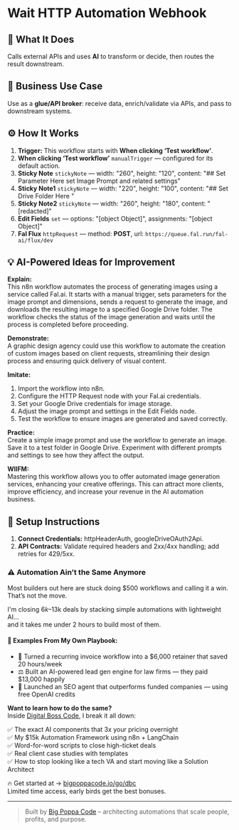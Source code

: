 # Wait HTTP Automation Webhook
## 🚀 What It Does
Calls external APIs and uses **AI** to transform or decide, then routes the result downstream.

## 💼 Business Use Case
Use as a **glue/API broker**: receive data, enrich/validate via APIs, and pass to downstream systems.

## ⚙️ How It Works
1. **Trigger:** This workflow starts with **When clicking ‘Test workflow’**.
2. **When clicking ‘Test workflow’** `manualTrigger` — configured for its default action.
3. **Sticky Note** `stickyNote` — width: "260", height: "120", content: "## Set Parameter Here 
set Image Prompt and related settings"
4. **Sticky Note1** `stickyNote` — width: "220", height: "100", content: "## Set Drive Folder Here "
5. **Sticky Note2** `stickyNote` — width: "260", height: "180", content: "[redacted]"
6. **Edit Fields** `set` — options: "[object Object]", assignments: "[object Object]"
7. **Fal Flux** `httpRequest` — method: **POST**, url: `https://queue.fal.run/fal-ai/flux/dev`

## 💡 AI-Powered Ideas for Improvement
**Explain:**  
This n8n workflow automates the process of generating images using a service called Fal.ai. It starts with a manual trigger, sets parameters for the image prompt and dimensions, sends a request to generate the image, and downloads the resulting image to a specified Google Drive folder. The workflow checks the status of the image generation and waits until the process is completed before proceeding.

**Demonstrate:**  
A graphic design agency could use this workflow to automate the creation of custom images based on client requests, streamlining their design process and ensuring quick delivery of visual content.

**Imitate:**  
1. Import the workflow into n8n.  
2. Configure the HTTP Request node with your Fal.ai credentials.  
3. Set your Google Drive credentials for image storage.  
4. Adjust the image prompt and settings in the Edit Fields node.  
5. Test the workflow to ensure images are generated and saved correctly.

**Practice:**  
Create a simple image prompt and use the workflow to generate an image. Save it to a test folder in Google Drive. Experiment with different prompts and settings to see how they affect the output.

**WIIFM:**  
Mastering this workflow allows you to offer automated image generation services, enhancing your creative offerings. This can attract more clients, improve efficiency, and increase your revenue in the AI automation business.

## 🔧 Setup Instructions
1. **Connect Credentials:** httpHeaderAuth, googleDriveOAuth2Api.
2. **API Contracts:** Validate required headers and 2xx/4xx handling; add retries for 429/5xx.

### ⚠️ Automation Ain’t the Same Anymore

Most builders out here are stuck doing $500 workflows and calling it a win.  
That’s not the move.  

I'm closing $6k–$13k deals by stacking simple automations with lightweight AI...  
and it takes me under 2 hours to build most of them.

#### 🧠 Examples From My Own Playbook:
- 🔁 Turned a recurring invoice workflow into a $6,000 retainer that saved 20 hours/week  
- ⚖️ Built an AI-powered lead gen engine for law firms — they paid $13,000 happily  
- 🚀 Launched an SEO agent that outperforms funded companies — using free OpenAI credits  

**Want to learn how to do the same?**  
Inside [Digital Boss Code](https://bigpoppacode.io/go/dbc), I break it all down:

✅ The exact AI components that 3x your pricing overnight  
✅ My $15k Automation Framework using n8n + LangChain  
✅ Word-for-word scripts to close high-ticket deals  
✅ Real client case studies with templates  
✅ How to stop looking like a tech VA and start moving like a Solution Architect  

🔥 Get started at → [bigpoppacode.io/go/dbc](https://bigpoppacode.io/go/dbc)  
Limited time access, early birds get the best bonuses.

---
> Built by [Big Poppa Code](https://bigpoppacode.io) – architecting automations that scale people, profits, and purpose.

